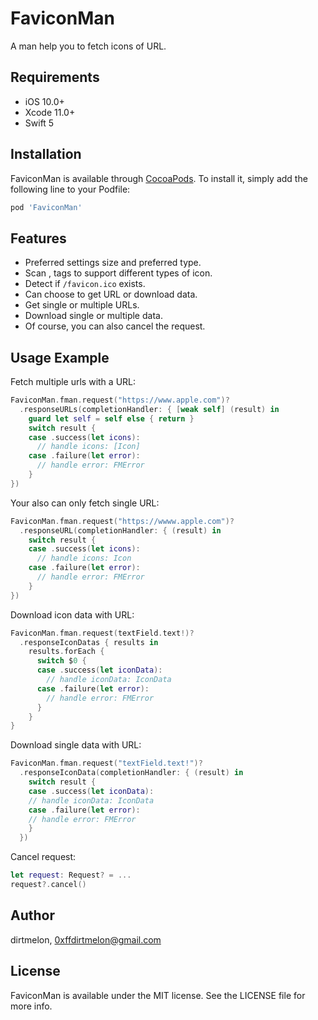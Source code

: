 # FaviconMan

A man help you to fetch icons of URL.

## Requirements
- iOS 10.0+ 
- Xcode 11.0+
- Swift 5


## Installation

FaviconMan is available through [CocoaPods](https://cocoapods.org). To install
it, simply add the following line to your Podfile:

```ruby
pod 'FaviconMan'
```

## Features
- Preferred settings size and preferred type.
- Scan <link>, <meta> tags to support different types of icon.
- Detect if `/favicon.ico` exists.
- Can choose to get URL or download data.
- Get single or multiple URLs.
- Download single or multiple data.
- Of course, you can also cancel the request.

## Usage Example

Fetch multiple urls with a URL:
```swift
FaviconMan.fman.request("https://www.apple.com")?
  .responseURLs(completionHandler: { [weak self] (result) in
    guard let self = self else { return }
    switch result {
    case .success(let icons):
      // handle icons: [Icon]
    case .failure(let error):
      // handle error: FMError
    }
})
```

Your also can only fetch single URL:

```swift
FaviconMan.fman.request("https://wwww.apple.com")?
  .responseURL(completionHandler: { (result) in
    switch result {
    case .success(let icons):
      // handle icons: Icon
    case .failure(let error):
      // handle error: FMError
    }
})
```

Download icon data with URL:
```swift
FaviconMan.fman.request(textField.text!)?
  .responseIconDatas { results in
    results.forEach {
      switch $0 {
      case .success(let iconData):
        // handle iconData: IconData
      case .failure(let error):
        // handle error: FMError
      }
    }
}
```

Download single data with URL:
```swift
FaviconMan.fman.request("textField.text!")?
  .responseIconData(completionHandler: { (result) in
    switch result {
    case .success(let iconData):
    // handle iconData: IconData
    case .failure(let error):
    // handle error: FMError
    }
  })
```

Cancel request:
```swift
let request: Request? = ...
request?.cancel()
```

## Author

dirtmelon, 0xffdirtmelon@gmail.com

## License

FaviconMan is available under the MIT license. See the LICENSE file for more info.
